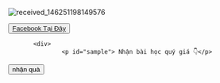 ![received_146251198149576](https://user-images.githubusercontent.com/115351102/230367034-81928e42-1c66-4596-b3ed-7e12581b5c9d.jpeg)


   <div>
<button>
   <a href="https://www.facebook.com/profile.php?id=100066421973540&mibextid=ZbWKwL"> Facebook Tại Đây </a>
</button>

           <div>
                   <p id="sample"> Nhận bài học quý giá 👇</p> 

   <button onclick="changeContent();"> nhận quà </button>

   

   <script type="text/javascript">

       function changeContent() {

   	    document.getElementById("sample").innerHTML = "Có làm mới có ăn -_-";

       }
<div>
       <script type="text/javascript"> 

       alert("Chào mừng các con vợ 😎😎.");  

   </script>
   
